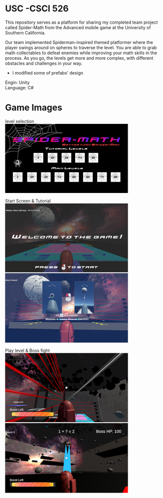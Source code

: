 # USC -CSCI 526

This repository serves as a platform for sharing my completed team project called Spider-Math from the Advanced mobile game at the University of Southern California.

Our team implemented Spiderman-inspired themed platformer where the player swings around on spheres to traverse the level. 
You are able to grab math collectables to defeat enemies while improving your math skills in the process. As you go, the levels get more and more complex, with different obstacles and challenges in your way.
* I modified some of prefabs' design

Engin: Unity <br>
Language: C#

# Game Images
level selection <br>
![game image1](https://github.com/zldzksk1/USC-CSCI-526-Advanced-Mobile-Game/blob/main/Images/game001.png)

Start Screen & Tutorial <br>
![game image1](https://github.com/zldzksk1/USC-CSCI-526-Advanced-Mobile-Game/blob/main/Images/game002.png)
![game image1](https://github.com/zldzksk1/USC-CSCI-526-Advanced-Mobile-Game/blob/main/Images/game006.png)

Play level & Boss fight<br>
![game image1](https://github.com/zldzksk1/USC-CSCI-526-Advanced-Mobile-Game/blob/main/Images/game003.png)
![game image1](https://github.com/zldzksk1/USC-CSCI-526-Advanced-Mobile-Game/blob/main/Images/game004.png)
